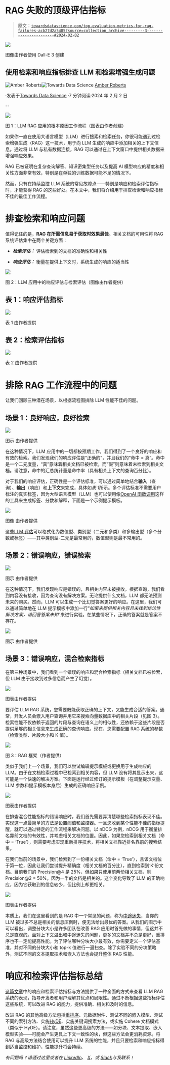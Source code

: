 # RAG 失败的顶级评估指标

> 原文：[`towardsdatascience.com/top-evaluation-metrics-for-rag-failures-acb27d2a5485?source=collection_archive---------3-----------------------#2024-02-02`](https://towardsdatascience.com/top-evaluation-metrics-for-rag-failures-acb27d2a5485?source=collection_archive---------3-----------------------#2024-02-02)

![](img/303836d4eb6b35c4a200aa1fd4ef5171.png)

图像由作者使用 Dall-E 3 创建

## 使用检索和响应指标排查 LLM 和检索增强生成问题

[](https://medium.com/@amber.roberts?source=post_page---byline--acb27d2a5485--------------------------------)![Amber Roberts](https://medium.com/@amber.roberts?source=post_page---byline--acb27d2a5485--------------------------------)[](https://towardsdatascience.com/?source=post_page---byline--acb27d2a5485--------------------------------)![Towards Data Science](https://towardsdatascience.com/?source=post_page---byline--acb27d2a5485--------------------------------) [Amber Roberts](https://medium.com/@amber.roberts?source=post_page---byline--acb27d2a5485--------------------------------)

·发表于[Towards Data Science](https://towardsdatascience.com/?source=post_page---byline--acb27d2a5485--------------------------------) ·7 分钟阅读·2024 年 2 月 2 日

--

![](img/be678bd9a80b7f2b544ca337c3da88a6.png)

图 1：LLM RAG 应用的根本原因工作流程（图表由作者创建）

如果你一直在使用大语言模型（LLM）进行搜索和检索任务，你很可能遇到过检索增强生成（RAG）这一技术，用于向 LLM 生成的响应中添加相关的上下文信息。通过将 LLM 与私有数据连接，RAG 可以通过在上下文窗口中提供相关数据来增强响应效果。

RAG 已被证明在复杂查询解答、知识密集型任务以及提高 AI 模型响应的精度和相关性方面非常有效，特别是在单独的训练数据可能不足的情况下。

然而，只有在持续监控 LLM 系统的常见故障点——特别是响应和检索评估指标时，才能获得 RAG 的这些好处。在本文中，我们将介绍用于排查检索和响应指标不佳的最佳工作流程。

# 排查检索和响应问题

值得记住的是，**RAG 在所需信息易于获取时效果最佳**。相关文档的可用性将 RAG 系统评估集中在两个关键方面：

+   ***检索评估：*** 评估检索到的文档的准确性和相关性

+   ***响应评估：*** 衡量在提供上下文时，系统生成的响应的适当性

![](img/0a43ebe03eca8b3e0fdb478c80064940.png)

图 2：LLM 应用中的响应评估与检索评估（图像由作者提供）

## 表 1：响应评估指标

![](img/c69acf88763ec390f93559601d082b09.png)

表 1 由作者提供

## 表 2：检索评估指标

![](img/907ac76c31da0365dbf548f1907aa30e.png)

表 2 由作者提供

# 排除 RAG 工作流程中的问题

让我们回顾三种潜在场景，以根据流程图排除 LLM 性能不佳的问题。

## 场景 1：良好响应，良好检索

![](img/28c5088db40d603793b39beac7b19aa0.png)

图示 由作者提供

在这种情况下，LLM 应用中的一切都按预期工作，我们得到了一个良好的响应和有效的检索。我们发现我们的响应评估是“正确的”，并且我们的“命中 = 真”。命中是一个二元度量，“真”意味着相关文档已被检索，而“假”则意味着未检索到相关文档。请注意，命中的汇总统计量是命中率（具有相关上下文的查询百分比）。

对于我们的响应评估，正确性是一个评估标准，可以通过简单地结合**输入**（查询）、**输出**（响应）和**上下文**来完成，具体如*表 1*所示。多个评估标准不需要用户标注的真实标签，因为大型语言模型（LLM）也可以使用像[OpenAI 函数调用](https://arize.com/blog/calling-all-functions-benchmarking-openai-function-calling-and-explanations/)这样的工具来生成标签、分数和解释，下面是一个示例提示模板。

![](img/1776a24f280136742b49ffb25f859d1e.png)

图像 由作者提供

这些[LLM 评估](https://arize.com/blog-course/llm-evaluation-the-definitive-guide/)可以格式化为数值型、类别型（二元和多类）和多输出型（多个分数或标签）——其中类别型-二元是最常用的，数值型则是最不常用的。

## 场景 2：错误响应，错误检索

![](img/478d15be23dedf0f5031c07c5a2edf9d.png)

图示 由作者提供

在这种情况下，我们发现响应是错误的，且相关内容未被接收。根据查询，我们看到内容没有接收，因为查询没有解决方案。无论提供什么文档，LLM 都无法预测未来的购买。然而，LLM 可以生成一个比幻觉答案更好的响应。在这里，我们可以通过简单地在 LLM 提示模板中添加一行“*如果未提供相关内容且未找到结论性解决方案，请回答答案未知*”来进行实验。在某些情况下，正确的答案就是答案不存在。

![](img/124665fbc597674323ef4459f78ff639.png)

图示 由作者提供

## 场景 3：错误响应，混合检索指标

在第三种场景中，我们看到一个错误的响应和混合检索指标（相关文档已被检索，但 LLM 由于接收到过多信息而产生了幻觉）。

![](img/09c89963a3710d41d9c93d128d5c8899.png)

图表由作者提供

要评估 LLM RAG 系统，您需要既能获取正确的上下文，又能生成合适的答案。通常，开发人员会嵌入用户查询并用它来搜索向量数据库中的相关片段（见图 3）。检索性能不仅依赖于返回的片段与查询在语义上的相似性，还依赖于这些片段是否提供足够的相关信息来生成正确的查询响应。现在，您需要配置 RAG 系统的参数（检索类型、片段大小和 K 值）。

![](img/a37b959baffef3f83e5a1bd9958b4b25.png)

图 3：RAG 框架（作者提供）

类似于我们上一个场景，我们可以尝试编辑提示模板或更换用于生成响应的 LLM。由于在文档检索过程中已检索到相关内容，但 LLM 没有将其显示出来，这可能是一个快速的解决方案。下面是运行经过修订的提示模板（在调整提示变量、LLM 参数和提示模板本身后）生成的正确响应示例。

![](img/52689ef6524a0041ad99e1a1373f7907.png)

图表由作者提供

在排查混合性能指标的错误响应时，我们首先需要弄清楚哪些检索指标表现不佳。实现这一点最简单的方法是设置阈值和监控器。一旦您收到某个性能不佳的指标提醒，就可以通过特定的工作流程来解决问题。以 nDCG 为例，nDCG 用于衡量排名靠前文档的有效性，并考虑相关文档的位置。因此，如果您检索到相关文档（命中 = ‘True’），则需要考虑实现重新排序技术，将相关文档靠近排名靠前的搜索结果。

在我们当前的场景中，我们检索到了一份相关文档（命中 = ‘True’），且该文档位于第一位，因此让我们尝试提升精确度（相关文档的百分比），直到检索到‘K’份文档。目前我们的 Precision@4 是 25%，但如果只使用前两份相关文档，则 Precision@2 = 50%，因为一半的文档是相关的。这个变化导致了 LLM 的正确响应，因为它获取到的信息较少，但比例上却更相关。

![](img/df1e002e326d5b7f14e8881ce5e0f6cf.png)

图表由作者提供

本质上，我们在这里看到的是 RAG 中一个常见的问题，称为[中途迷失](https://arxiv.org/abs/2307.03172)，当你的 LLM 被过多不总是相关的信息压倒时，便无法给出最优的答案。从我们的图示中可以看出，调整分块大小是许多团队在改善 RAG 应用时首先做的事情，但这并不总是直观的。面对上下文溢出和中途迷失的问题，更多的文档并不总是更好，重排序也不一定能提高性能。为了评估哪种分块大小最有效，你需要定义一个评估基准，并对不同的分块大小和 top-k 值进行一遍扫查。除了实验不同的分块策略外，测试不同的文本提取技术和嵌入方法也会提升整体 RAG 性能。

# 响应和检索评估指标总结

[这篇文章](https://arize.com/blog-course/rag-evaluation/)中的响应和检索评估指标与方法提供了一种全面的方式来查看 LLM RAG 系统的表现，指导开发者和用户理解其优点和局限性。通过不断根据这些指标评估这些系统，可以改进 RAG 的能力，提供准确、相关和及时的信息。

改进 RAG 的其他高级方法包括[重排序](https://blog.llamaindex.ai/a-cheat-sheet-and-some-recipes-for-building-advanced-rag-803a9d94c41b)、元数据附件、测试不同的嵌入模型、测试不同的索引方法、实施[HyDE](https://arize.com/blog/hyde-paper-reading-and-discussion/)、实施关键词搜索方法，或实施 Cohere 文档模式（类似于 HyDE）。请注意，虽然这些更高级的方法——如分块、文本提取、嵌入模型实验——可能会产生更具上下文一致性的块，但这些方法会更消耗资源。将 RAG 与高级方法结合使用可以提升 LLM 系统的性能，并且只要检索和响应指标得到适当监控和维护，性能提升将会持续。

*有问题吗？请通过这里或者在* [*LinkedIn*](https://www.linkedin.com/in/amber-roberts42/)*、* [*X*](https://twitter.com/astronomeramber)*，或* [*Slack*](https://join.slack.com/t/arize-ai/shared_invite/zt-26zg4u3lw-OjUNoLvKQ2Yv53EfvxW6Kg)*与我联系！*
